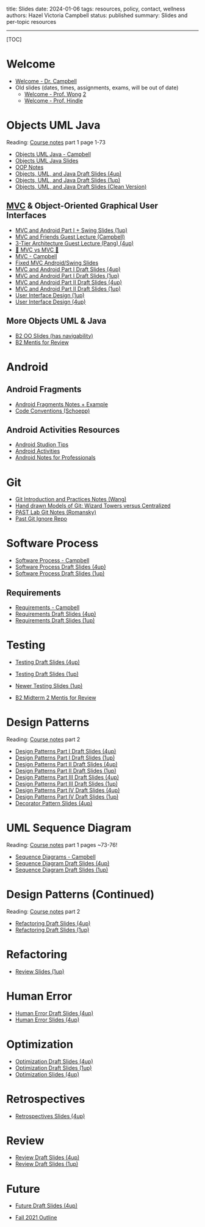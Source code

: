 title: Slides
date: 2024-01-06
tags: resources, policy, contact, wellness
authors: Hazel Victoria Campbell
status: published
summary: Slides and per-topic resources

---

[TOC]

# Welcome

* [Welcome - Dr. Campbell]({attach}slides/000welcome-campbell.pdf)
* Old slides (dates, times, assignments, exams, will be out of date)
    * [Welcome - Prof. Wong]({attach}slides/00_Welcome_Wong.pdf) [2]({attach}slides/00_Welcome_Wong2.pdf)
    * [Welcome - Prof. Hindle]({attach}slides/00_Welcome_Hindle.pdf)

# Objects UML Java

Reading: [Course notes]({filename}/general/resources.md#course-notes) part 1 page 1-73

* [Objects UML Java - Campbell]({attach}slides/010oo-campbell.pdf)
* [Objects UML Java Slides]({attach}slides/02-OO.pdf)
* [OOP Notes]({attach}slides/OONotes.pdf)
* [Objects, UML, and Java Draft Slides (4up)]({attach}slides/02-OO.4up.pdf)
* [Objects, UML, and Java Draft Slides (1up)]({attach}slides/02-OO.pdf)
* [Objects, UML, and Java Draft Slides (Clean Version)]({attach}slides/02-OO-clean.pdf)

## <a id="mvc" href="#mvc">MVC</a> & Object-Oriented Graphical User Interfaces

* [MVC and Android Part I + Swing Slides (1up)]({attach}slides/03-MVC-Android.pdf)
* [MVC and Friends Guest Lecture (Campbell)]({attach}slides/MVC.pdf)
* [3-Tier Architecture Guest Lecture (Pang) (4up)]({attach}slides/3-Tier.pdf)
* [🦾 MVC vs MVC 💪]({attach}slides/MVC2.pdf)
* [MVC - Campbell]({attach}slides/020mvc.pdf)
* [Fixed MVC Android/Swing Slides]({attach}slides/MVCAndroid.pdf)
* [MVC and Android Part I Draft Slides (4up)]({attach}slides/MVCAndroid4up.pdf)
* [MVC and Android Part I Draft Slides (1up)]({attach}slides/MVCAndroidPart1.pdf)
* [MVC and Android Part II Draft Slides (4up)]({attach}slides/MVCAndroid4up2.pdf)
* [MVC and Android Part II Draft Slides (1up)]({attach}slides/MVC_AP2DS.pdf)
* [User Interface Design (1up)]({attach}slides/04-User-Interface.1up.pdf)
* [User Interface Design (4up)]({attach}slides/04-User-Interface.4up.pdf)

## More Objects UML & Java

* [B2 OO Slides (has navigability)]({attach}slides/BOO.pdf)
* [B2 Mentis for Review]({attach}slides/MidRev.pdf)


# Android

## Android Fragments

* [Android Fragments Notes + Example]({attach}slides/Android_Fragments_Notes_Example.pdf)
* [Code Conventions (Schoepp)]({attach}slides/Code_Conventions_Schoepp.pdf)

## Android Activities Resources 

* [Android Studion Tips]({attach}slides/AST.pdf)
* [Android Activities]({attach}slides/AA.pdf)
* [Android Notes for Professionals]({attach}slides/ANP.pdf)

# Git

* [Git Introduction and Practices Notes (Wang)]({attach}slides/Git_Introduction_and_Practices.pdf)
* [Hand drawn Models of Git: Wizard Towers versus Centralized]({attach}slides/HDMofG.pdf)
* [PAST Lab Git Notes (Romansky)]({filename}/labs/past_notes.md)
* [Past Git Ignore Repo](https://github.com/github/gitignore)

# Software Process 

* [Software Process - Campbell]({attach}slides/030process-campbell.pdf)
* [Software Process Draft Slides (4up)]({attach}slides/SP.pdf)
* [Software Process Draft Slides (1up)]({attach}slides/SP2.pdf)

## Requirements

* [Requirements - Campbell]({attach}slides/040requirements-campbell.pdf)
* [Requirements Draft Slides (4up)]({attach}slides/SP05.pdf)
* [Requirements Draft Slides (1up)]({attach}slides/SP05_2.pdf)

# Testing 

* [Testing Draft Slides (4up)]({attach}slides/06_Testing_4up.pdf)
* [Testing Draft Slides (1up)]({attach}slides/06_Testing.pdf)
* [Newer Testing Slides (1up)]({attach}slides/06-Testing.pdf)

* [B2 Midterm 2 Mentis for Review]({attach}slides/301_Midterm2Review.pdf)

# Design Patterns

Reading: [Course notes]({filename}/general/resources.md#course-notes) part 2

* [Design Patterns Part I Draft Slides (4up)]({attach}slides/07-Patterns-01.4up.pdf)
* [Design Patterns Part I Draft Slides (1up)]({attach}slides/07-Patterns-01.pdf)
* [Design Patterns Part II Draft Slides (4up)]({attach}slides/07-Patterns-02.4up.pdf)
* [Design Patterns Part II Draft Slides (1up)]({attach}slides/07-Patterns-02.pdf)
* [Design Patterns Part III Draft Slides (4up)]({attach}slides/07-Patterns-03.4up.pdf)
* [Design Patterns Part III Draft Slides (1up)]({attach}slides/07-Patterns-03.pdf)
* [Design Patterns Part IV Draft Slides (4up)]({attach}slides/07-Patterns-04.4up.pdf)
* [Design Patterns Part IV Draft Slides (1up)]({attach}slides/07-Patterns-04.pdf)
* [Decorator Pattern Slides (4up)]({attach}slides/decorator-pattern-talk.pdf)


# UML Sequence Diagram

Reading: [Course notes]({filename}/general/resources.md#course-notes) part 1 pages ~73-76!

* [Sequence Diagrams - Campbell]({attach}slides/050sequenceDiagrams-campbell.pdf)
* [Sequence Diagram Draft Slides (4up)]({attach}slides/Sequence_Diagram_4up.pdf)
* [Sequence Diagram Draft Slides (1up)]({attach}slides/Sequence_Diagram_1up.pdf)

# Design Patterns (Continued)

Reading: [Course notes]({filename}/general/resources.md#course-notes) part 2

* [Refactoring Draft Slides (4up)]({attach}slides/08-Refactoring_4up.pdf)
* [Refactoring Draft Slides (1up)]({attach}slides/08-Refactoring.pdf)

# Refactoring 

* [Review Slides (1up)]({attach}slides/10_Review.pdf)

# Human Error

* [Human Error Draft Slides (4up)]({attach}slides/09-Human-Error.4up.pdf)
* [Human Error Slides (4up)]({attach}slides/09_Human_Error_4up.pdf)

# Optimization

* [Optimization Draft Slides (4up)]({attach}slides/10-Optimization.4up.pdf)
* [Optimization Draft Slides (1up)]({attach}slides/10-Optimization.pdf)
* [Optimization Slides (4up)]({attach}slides/10_Optimization_4up.pdf)

# Retrospectives

* [Retrospectives Slides (4up)]({attach}slides/11-Retrospectives.4up.pdf)

# Review

* [Review Draft Slides (4up)]({attach}slides/10-Review.4up.pdf)
* [Review Draft Slides (1up)]({attach}slides/10-Review.pdf)

# Future

* [Future Draft Slides (4up)]({attach}slides/12-Future.4up.pdf)

* [Fall 2021 Outline]({filename}outline_old.md)